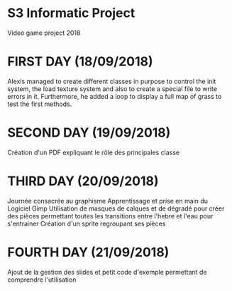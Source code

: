# S3 Informatic Project
Video game project 2018

# FIRST DAY (18/09/2018)
Alexis managed to create different classes in purpose to control the init system, the load texture system and also to create a special file to write errors in it. Furthermore, he added a loop to display a full map of grass to test the first methods.

# SECOND DAY (19/09/2018)
Création d'un PDF expliquant le rôle des principales classe

# THIRD DAY (20/09/2018)
Journée consacrée au graphisme
Apprentissage et prise en main du Logiciel Gimp
Utilisation de masques de calques et de dégradé pour créer des pièces permettant toutes les transitions entre l'hebre et l'eau pour s'entrainer
Création d'un sprite regroupant ses pièces

# FOURTH DAY (21/09/2018)
Ajout de la gestion des slides et petit code d'exemple permettant de comprendre l'utilisation
